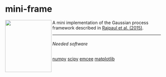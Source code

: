 # mini-frame

<img align="left" width="150" height="170" src="https://musingsonmath.files.wordpress.com/2011/04/gauss_portrait.jpg">

A mini implementation of the Gaussian process framework described in [Rajpaul et al. (2015)](https://academic.oup.com/mnras/article/452/3/2269/1079217). 

-------------------------

###### Needed software
[numpy](http://www.numpy.org/)
[scipy](https://www.scipy.org/)
[emcee](http://dfm.io/emcee/current/)
[matplotlib](https://matplotlib.org/)

